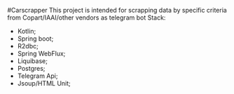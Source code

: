 #Carscrapper
This project is intended for scrapping data by specific criteria from Copart/IAAI/other vendors as telegram bot 
Stack:
- Kotlin;
- Spring boot;
- R2dbc;
- Spring WebFlux;
- Liquibase;
- Postgres;
- Telegram Api;
- Jsoup/HTML Unit;
